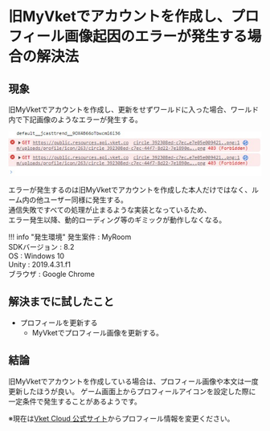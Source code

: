 # 旧MyVketでアカウントを作成し、プロフィール画像起因のエラーが発生する場合の解決法

## 現象

旧MyVketでアカウントを作成し、更新をせずワールドに入った場合、ワールド内で下記画像のようなエラーが発生する。

![ProfileImage](img/ProfileImage.jpg)

エラーが発生するのは旧MyVketでアカウントを作成した本人だけではなく、ルーム内の他ユーザー同様に発生する。  
通信失敗ですべての処理が止まるような実装となっているため、  
エラー発生以降、動的ローディング等のギミックが動作しなくなる。

!!! info "発生環境"
    発生案件 : MyRoom  
    SDKバージョン : 8.2  
    OS : Windows 10  
    Unity : 2019.4.31.f1  
    ブラウザ : Google Chrome

## 解決までに試したこと

- プロフィールを更新する
    - MyVketでプロフィール画像を更新する。

## 結論

旧MyVketでアカウントを作成している場合は、プロフィール画像や本文は一度更新したほうが良い。
ゲーム画面上からプロフィールアイコンを設定した際に一定条件で発生することがあるようです。 

※現在は[Vket Cloud 公式サイト](https://cloud.vket.com/)からプロフィール情報を変更ください。
